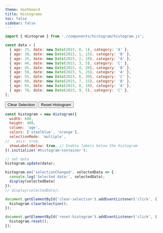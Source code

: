 ```yaml
---
theme: dashboard
title: Histograms
toc: false
sidebar: false
---
```


```js
import { Histogram } from './components/histogram/histogram.js';
```


<style>
.histogram-tooltip {
    font-family: Arial;
    font-size: 12px;
    border-radius: 4px;
    box-shadow: 0 2px 4px rgba(0, 0, 0, 0.2);
    padding: 5px;
    background: white;
    border: 1px solid #ccc;
    position: absolute;
    pointer-events: none;
}

</style>

```js
const data = [
  { age: 25, date: new Date(2023, 0, 1), category: 'A' },
  { age: 30, date: new Date(2023, 1, 15), category: 'B' },
  { age: 35, date: new Date(2023, 2, 10), category: 'A' },
  { age: 40, date: new Date(2023, 3, 5), category: 'C' },
  { age: 45, date: new Date(2023, 4, 20), category: 'B' },
  { age: 50, date: new Date(2023, 5, 25), category: 'A' },
  { age: 55, date: new Date(2023, 6, 30), category: 'C' },
  { age: 60, date: new Date(2023, 7, 15), category: 'B' },
  { age: 65, date: new Date(2023, 8, 10), category: 'A' },
  { age: 70, date: new Date(2023, 9, 5), category: 'C' },
];
```

<div id="histogram-container"></div>
<button id="clear-selection">Clear Selection</button>
<button id="reset-histogram">Reset Histogram</button>

```js
const histogram = new Histogram({
  width: 600,
  height: 400,
  column: 'age',
  colors: ['steelblue', 'orange'],
  selectionMode: 'multiple',
//   axis: true,
  showLabelsBelow: true, // Enable labels below the histogram
}).initialize('#histogram-container');

// set data
histogram.update(data);
```


```js
histogram.on('selectionChanged', selectedData => {
  console.log('Selected data:', selectedData);
  display(selectedData)
});
// display(selectedData);
```

```js
document.getElementById('clear-selection').addEventListener('click', () => {
  histogram.clearSelection();
});

document.getElementById('reset-histogram').addEventListener('click', () => {
  histogram.reset();
});
```


